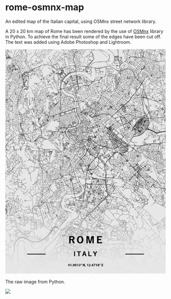 # rome-osmnx-map
An edited map of the Italian capital, using OSMnx street network library.

A 20 x 20 km map of Rome has been rendered by the use of [OSMnx](https://github.com/gboeing/osmnx) library in Python. To achieve the final result some of the edges have been cut off. The text was added using Adobe Photoshop and Lightroom.

![](final_edit_rome.png)

The raw image from Python.

![](rome9_all.png)
